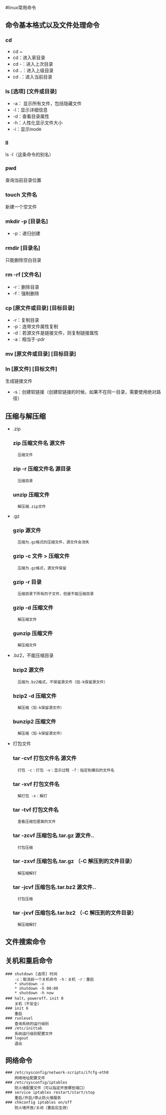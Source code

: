 #linux常用命令


## 命令基本格式以及文件处理命令
### cd
* cd ~
* cd：进入家目录
* cd -：进入上次目录
* cd ..：进入上级目录
* cd .：进入当前目录

### ls [选项] [文件或目录]
- -a： 显示所有文件，包括隐藏文件 
- -l：显示详细信息
- -d：查看目录属性
- -h：人性化显示文件大小
- -i：显示inode

### ll
ls -l（这条命令的别名）

### pwd
查询当前目录位置

### touch 文件名
新建一个空文件

### mkdir -p [目录名]
- -p：递归创建
	
### rmdir [目录名]
只能删除空白目录

### rm -rf [文件名]
* -r：删除目录
* -f：强制删除
	
### cp [原文件或目录] [目标目录]
- -r：复制目录
- -p：连带文件属性复制
- -d：若源文件是链接文件，则复制链接属性
- -a：相当于\-pdr

### mv [原文件或目录] [目标目录] 
### ln [原文件] [目标文件]
生成链接文件
- \-s：创建软链接（创建软链接的时候，如果不在同一目录，需要使用绝对路径）


	
## 压缩与解压缩
* \.zip

	### zip 压缩文件名 源文件
		压缩文件
	### zip -r 压缩文件名 源目录
		压缩目录
	### unzip 压缩文件
		解压缩.zip文件
* .gz
	### gzip 源文件
		压缩为.gz格式的压缩文件，源文件会消失
	### gzip -c 文件 > 压缩文件
		压缩为.gz格式，源文件保留
	### gzip -r 目录
		压缩目录下所有的子文件，但是不能压缩目录
	### gzip -d 压缩文件
		解压缩文件
	### gunzip 压缩文件
		解压缩文件
* .bz2，不能压缩目录
	### bzip2 源文件
		压缩为.bz2格式，不保留源文件（加-k保留源文件）
	### bzip2 -d 压缩文件
		解压缩（加-k保留源文件）
	### bunzip2 压缩文件
		解压缩（加-k保留源文件）
* 打包文件
	### tar -cvf 打包文件名 源文件
		打包 -c：打包 -v：显示过程 -f：指定到爆后的文件名
	### tar -xvf 打包文件名
		解打包 -x：解打
	### tar -tvf 打包文件名
		查看压缩包里面的文件
	### tar -zcvf 压缩包名.tar.gz 源文件..
		打包压缩
	### tar -zxvf 压缩包名.tar.gz （-C 解压到的文件目录）
		解压缩解打
	### tar -jcvf 压缩包名.tar.bz2 源文件..
		打包压缩
	### tar -jxvf 压缩包名.tar.bz2 （-C 解压到的文件目录）
		解压缩解打
		

## 文件搜索命令


## 关机和重启命令
	### shutdown [选项] 时间
		-c：取消前一个关机命令 -h：关机 -r：重启
		* shutdown -c
		* shutdown -h 00:00
		* shutdown -h now
	### halt，poweroff，init 0
		关机（不安全）
	### init 6
		重启
	### runlevel
		查询系统的运行级别
	### /etc/inittab
		系统运行级别配置文件
	### logout
		退出

## 网络命令
	### /etc/sysconfig/network-scripts/ifcfg-eth0
		网络地址配置文件
	### /etc/sysconfig/iptables
		防火墙配置文件（可以指定开放哪些端口）
	### service iptables restart/start/stop
		重启/开启/停止防火墙服务
	### chkconfig iptables on/off
		防火墙开放/关闭（重启后生效）